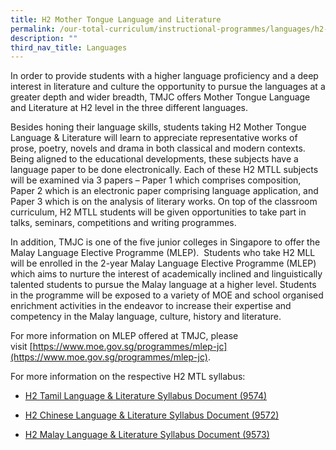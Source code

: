```yaml
---
title: H2 Mother Tongue Language and Literature
permalink: /our-total-curriculum/instructional-programmes/languages/h2-mother-tongue-language-and-literature
description: ""
third_nav_title: Languages
---
```

In order to provide students with a higher language proficiency and a deep interest in literature and culture the opportunity to pursue the languages at a greater depth and wider breadth, TMJC offers Mother Tongue Language and Literature at H2 level in the three different languages.  
  
Besides honing their language skills, students taking H2 Mother Tongue Language & Literature will learn to appreciate representative works of prose, poetry, novels and drama in both classical and modern contexts. Being aligned to the educational developments, these subjects have a language paper to be done electronically. Each of these H2 MTLL subjects will be examined via 3 papers – Paper 1 which comprises composition, Paper 2 which is an electronic paper comprising language application, and Paper 3 which is on the analysis of literary works. On top of the classroom curriculum, H2 MTLL students will be given opportunities to take part in talks, seminars, competitions and writing programmes. 

In addition, TMJC is one of the five junior colleges in Singapore to offer the Malay Language Elective Programme (MLEP).  Students who take H2 MLL will be enrolled in the 2-year Malay Language Elective Programme (MLEP) which aims to nurture the interest of academically inclined and linguistically talented students to pursue the Malay language at a higher level. Students in the programme will be exposed to a variety of MOE and school organised enrichment activities in the endeavor to increase their expertise and competency in the Malay language, culture, history and literature.  
  
For more information on MLEP offered at TMJC, please visit [https://www.moe.gov.sg/programmes/mlep-jc](https://www.moe.gov.sg/programmes/mlep-jc).  
  
For more information on the respective H2 MTL syllabus:


* [H2 Tamil Language & Literature Syllabus Document (9574)](https://www.seab.gov.sg/docs/default-source/national-examinations/syllabus/alevel/2022syllabus/9574_y22_sy.pdf)

* [H2 Chinese Language & Literature Syllabus Document (9572)](https://www.seab.gov.sg/docs/default-source/national-examinations/syllabus/alevel/2022syllabus/9572_y22_sy.pdf)
* [H2 Malay Language & Literature Syllabus Document (9573)](https://www.seab.gov.sg/docs/default-source/national-examinations/syllabus/alevel/2022syllabus/9573_y22_sy.pdf)